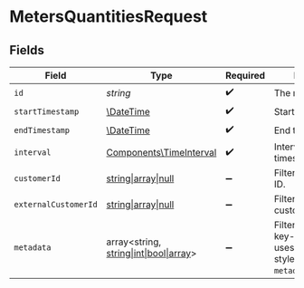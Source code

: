 # MetersQuantitiesRequest


## Fields

| Field                                                                                              | Type                                                                                               | Required                                                                                           | Description                                                                                        |
| -------------------------------------------------------------------------------------------------- | -------------------------------------------------------------------------------------------------- | -------------------------------------------------------------------------------------------------- | -------------------------------------------------------------------------------------------------- |
| `id`                                                                                               | *string*                                                                                           | :heavy_check_mark:                                                                                 | The meter ID.                                                                                      |
| `startTimestamp`                                                                                   | [\DateTime](https://www.php.net/manual/en/class.datetime.php)                                      | :heavy_check_mark:                                                                                 | Start timestamp.                                                                                   |
| `endTimestamp`                                                                                     | [\DateTime](https://www.php.net/manual/en/class.datetime.php)                                      | :heavy_check_mark:                                                                                 | End timestamp.                                                                                     |
| `interval`                                                                                         | [Components\TimeInterval](../../Models/Components/TimeInterval.md)                                 | :heavy_check_mark:                                                                                 | Interval between two timestamps.                                                                   |
| `customerId`                                                                                       | [string\|array\|null](../../Models/Operations/MetersQuantitiesQueryParamCustomerIDFilter.md)       | :heavy_minus_sign:                                                                                 | Filter by customer ID.                                                                             |
| `externalCustomerId`                                                                               | [string\|array\|null](../../Models/Operations/MetersQuantitiesQueryParamExternalCustomerIDFilter.md) | :heavy_minus_sign:                                                                                 | Filter by external customer ID.                                                                    |
| `metadata`                                                                                         | array<string, [string\|int\|bool\|array](../../Models/Components/MetadataQuery.md)>                | :heavy_minus_sign:                                                                                 | Filter by metadata key-value pairs. It uses the `deepObject` style, e.g. `?metadata[key]=value`.   |